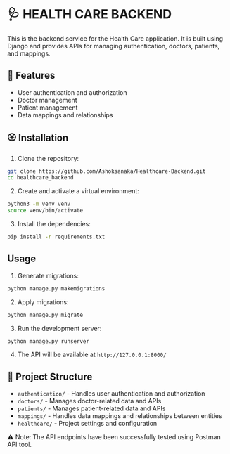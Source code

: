 # 🩺 HEALTH CARE BACKEND

This is the backend service for the Health Care application. It is built using Django and provides APIs for managing authentication, doctors, patients, and mappings.

## 🧰 Features

- User authentication and authorization
- Doctor management
- Patient management
- Data mappings and relationships

## 🏵️ Installation

1. Clone the repository:

```bash
git clone https://github.com/Ashoksanaka/Healthcare-Backend.git
cd healthcare_backend
```

2. Create and activate a virtual environment:

```bash
python3 -m venv venv
source venv/bin/activate
```

3. Install the dependencies:

```bash
pip install -r requirements.txt
```

## Usage

1. Generate migrations:

```bash
python manage.py makemigrations
```

2. Apply migrations:

```bash
python manage.py migrate
```

3. Run the development server:

```bash
python manage.py runserver
```

4. The API will be available at `http://127.0.0.1:8000/`

## 📝 Project Structure

- `authentication/` - Handles user authentication and authorization
- `doctors/` - Manages doctor-related data and APIs
- `patients/` - Manages patient-related data and APIs
- `mappings/` - Handles data mappings and relationships between entities
- `healthcare/` - Project settings and configuration


⚠️ Note: The API endpoints have been successfully tested using Postman API tool.
